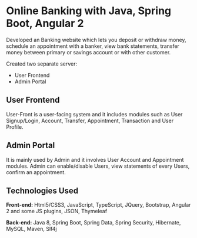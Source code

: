 # Online Banking with Java, Spring Boot, Angular 2

Developed an Banking website which lets you deposit or withdraw money, schedule an appointment with a banker, view bank statements, transfer money between primary or savings account or with other customer.

Created two separate server:

- User Frontend
- Admin Portal

## User Frontend 

User-Front is a user-facing system and it includes modules such as User Signup/Login, Account, Transfer, Appointment, Transaction and User Profile.

## Admin Portal

It is mainly used by Admin and it involves User Account and Appointment modules. Admin can enable/disable Users, view statements of every Users, confirm an appointment.

## Technologies Used

**Front-end:** Html5/CSS3, JavaScript, TypeScript, JQuery, Bootstrap, Angular 2 and some JS plugins, JSON, Thymeleaf

**Back-end:** Java 8, Spring Boot, Spring Data, Spring Security, Hibernate, MySQL, Maven, Slf4j

